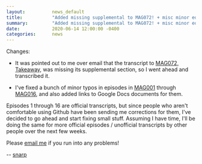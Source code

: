 ```yaml
---
layout:          news_default
title:           "Added missing supplemental to MAG072! + misc minor edits"
summary:         "Added missing supplemental to MAG072! + misc minor edits"
date:            2020-06-14 12:00:00 -0400
categories:      news
---
```


Changes: 

* It was pointed out to me over email that the transcript to [MAG072, Takeaway]({{site.baseurl}}/tma/072.html), was missing its supplemental section, so I went ahead and transcribed it.

* I've fixed a bunch of minor typos in episodes in [MAG001]({{site.baseurl}}/tma/001.html) through [MAG016]({{site.baseurl}}/tma/016.html), and also added links to Google Docs documents for them.

Episodes 1 through 16 are official transcripts, but since people who aren't comfortable using Github have been sending me corrections for them, I've decided to go ahead and start fixing small stuff. Assuming I have time, I'll be doing the same for more official episodes / unofficial transcripts by other people over the next few weeks.

Please [email me](mailto:snarp@snarp.work) if you run into any problems!

-- [snarp](http://snarp.tumblr.com/)